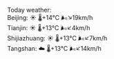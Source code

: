 Today weather:  
Beijing: ☀️   🌡️+14°C 🌬️↘19km/h  
Tianjin: ☀️   🌡️+13°C 🌬️↙4km/h  
Shijiazhuang: ☀️   🌡️+13°C 🌬️↙7km/h  
Tangshan: ☁️   🌡️+13°C 🌬️↙14km/h  
